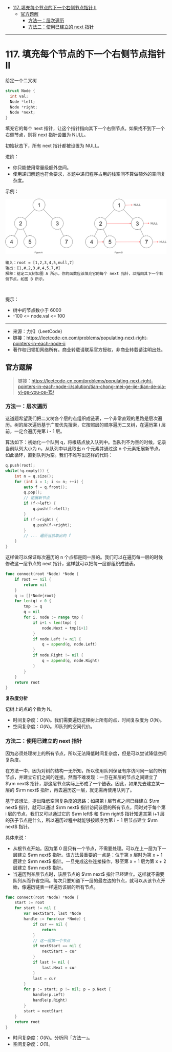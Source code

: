 - [117. 填充每个节点的下一个右侧节点指针 II](#117-填充每个节点的下一个右侧节点指针-ii)
  - [官方题解](#官方题解)
    - [方法一：层次遍历](#方法一层次遍历)
    - [方法二：使用已建立的 next 指针](#方法二使用已建立的-next-指针)

------------------------------

# 117. 填充每个节点的下一个右侧节点指针 II

给定一个二叉树

```c
struct Node {
  int val;
  Node *left;
  Node *right;
  Node *next;
}
```

填充它的每个 next 指针，让这个指针指向其下一个右侧节点。如果找不到下一个右侧节点，则将 next 指针设置为 NULL。

初始状态下，所有 next 指针都被设置为 NULL。


进阶：

- 你只能使用常量级额外空间。
- 使用递归解题也符合要求，本题中递归程序占用的栈空间不算做额外的空间复杂度。
 

示例：

![](assets/no_0117_populating_next_right_pointers_in_each_node_ii1.png)

```
输入：root = [1,2,3,4,5,null,7]
输出：[1,#,2,3,#,4,5,7,#]
解释：给定二叉树如图 A 所示，你的函数应该填充它的每个 next 指针，以指向其下一个右侧节点，如图 B 所示。
```
 

提示：

- 树中的节点数小于 6000
- -100 <= node.val <= 100

--------------------

- 来源：力扣（LeetCode）
- 链接：https://leetcode-cn.com/problems/populating-next-right-pointers-in-each-node-ii
- 著作权归领扣网络所有。商业转载请联系官方授权，非商业转载请注明出处。


## 官方题解

> 链接：https://leetcode-cn.com/problems/populating-next-right-pointers-in-each-node-ii/solution/tian-chong-mei-ge-jie-dian-de-xia-yi-ge-you-ce-15/

### 方法一：层次遍历

这道题希望我们把二叉树各个层的点组织成链表，一个非常直观的思路是层次遍历。树的层次遍历基于广度优先搜索，它按照层的顺序遍历二叉树，在遍历第 i 层前，一定会遍历完第 i - 1 层。

算法如下：初始化一个队列 q，将根结点放入队列中。当队列不为空的时候，记录当前队列大小为 n，从队列中以此取出 n 个元素并通过这 n 个元素拓展新节点。如此循环，直到队列为空。我们不难写出这样的代码：

```c++
q.push(root);
while(!q.empty()) {
    int n = q.size();
    for (int i = 1; i <= n; ++i) {
        auto f = q.front();
        q.pop();
        // 拓展新节点
        if (f->left) {
            q.push(f->left);
        }
        if (f->right) {
            q.push(f->right);
        }
        // ... 遍历当前取出的 f
    }
}
```

这样做可以保证每次遍历的 n 个点都是同一层的。我们可以在遍历每一层的时候修改这一层节点的 next 指针，这样就可以把每一层都组织成链表。

```go
func connect(root *Node) *Node {
    if root == nil {
        return nil
    }
    q := []*Node{root}
    for len(q) > 0 {
        tmp := q
        q = nil
        for i, node := range tmp {
            if i+1 < len(tmp) {
                node.Next = tmp[i+1]
            }
            if node.Left != nil {
                q = append(q, node.Left)
            }
            if node.Right != nil {
                q = append(q, node.Right)
            }
        }
    }
    return root
}
```

**复杂度分析**

记树上的点的个数为 N。

- 时间复杂度：$O(N)$。我们需要遍历这棵树上所有的点，时间复杂度为 $O(N)$。
- 空间复杂度：$O(N)$。即队列的空间代价。


### 方法二：使用已建立的 next 指针

因为必须处理树上的所有节点，所以无法降低时间复杂度，但是可以尝试降低空间复杂度。

在方法一中，因为对树的结构一无所知，所以使用队列保证有序访问同一层的所有节点，并建立它们之间的连接。然而不难发现：一旦在某层的节点之间建立了 $\rm next$ 指针，那这层节点实际上形成了一个链表。因此，如果先去建立某一层的 $\rm next$ 指针，再去遍历这一层，就无需再使用队列了。

基于该想法，提出降低空间复杂度的思路：如果第 i 层节点之间已经建立 $\rm next$ 指针，就可以通过 $\rm next$ 指针访问该层的所有节点，同时对于每个第 i 层的节点，我们又可以通过它的 $\rm left$ 和 $\rm right$ 指针知道其第 i+1 层的孩子节点是什么，所以遍历过程中就能够按顺序为第 i + 1 层节点建立 $\rm next$ 指针。

具体来说：

- 从根节点开始。因为第 0 层只有一个节点，不需要处理。可以在上一层为下一层建立 $\rm next$ 指针。该方法最重要的一点是：位于第 x 层时为第 x + 1 层建立 $\rm next$ 指针。一旦完成这些连接操作，移至第 x + 1 层为第 x + 2 层建立 $\rm next$ 指针。
- 当遍历到某层节点时，该层节点的 $\rm next$ 指针已经建立。这样就不需要队列从而节省空间。每次只要知道下一层的最左边的节点，就可以从该节点开始，像遍历链表一样遍历该层的所有节点。

```go
func connect(root *Node) *Node {
    start := root
    for start != nil {
        var nextStart, last *Node
        handle := func(cur *Node) {
            if cur == nil {
                return
            }
            // 这一层第一个节点
            if nextStart == nil {
                nextStart = cur
            }
            if last != nil {
                last.Next = cur
            }
            last = cur
        }
        for p := start; p != nil; p = p.Next {
            handle(p.Left)
            handle(p.Right)
        }
        start = nextStart
    }
    return root
}
```

- 时间复杂度：$O(N)$。分析同「方法一」。
- 空间复杂度：$O(1)$。
